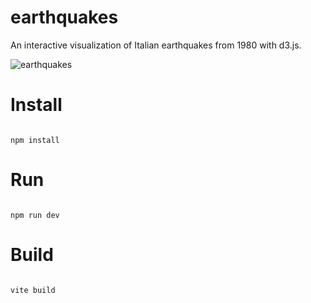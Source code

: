 # earthquakes
An interactive visualization of Italian earthquakes from 1980 with d3.js.


![earthquakes](https://user-images.githubusercontent.com/32194904/224549206-c02c736c-c9f8-43b1-ade4-a28d18099120.gif)


# Install

```shell

npm install

```

# Run

```shell

npm run dev

```


# Build

```shell

vite build

```



